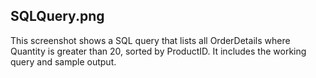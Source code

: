 
## SQLQuery.png
This screenshot shows a SQL query that lists all OrderDetails where Quantity is greater than 20, sorted by ProductID. It includes the working query and sample output.
